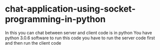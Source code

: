 # chat-application-using-socket-programming-in-python
In this you can chat between server and client code is in python
You have python 3.0.6 software to run this code
you have to run the server code first and then run the client code 
